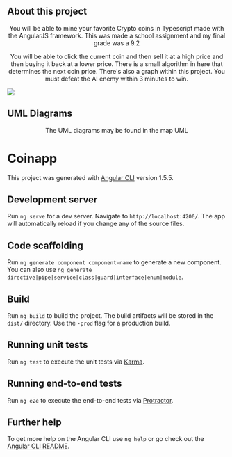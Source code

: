 ## About this project

<p align="center">You will be able to mine your favorite Crypto coins in Typescript made with the AngularJS framework. This was made a school assignment and my final grade was a 9.2<p>
<p align="center">You will be able to click the current coin and then sell it at a high price and then buying it back at a lower price. There is a small algorithm in here that determines the next coin price. There's also a graph within this project. You must defeat the AI enemy within 3 minutes to win. </p>

<img src="https://i.gyazo.com/15a523d8634c52e9d125bc175d44c77d.png"/>

## UML Diagrams
<p align="center">The UML diagrams may be found in the map UML<p>

# Coinapp

This project was generated with [Angular CLI](https://github.com/angular/angular-cli) version 1.5.5.

## Development server

Run `ng serve` for a dev server. Navigate to `http://localhost:4200/`. The app will automatically reload if you change any of the source files.

## Code scaffolding

Run `ng generate component component-name` to generate a new component. You can also use `ng generate directive|pipe|service|class|guard|interface|enum|module`.

## Build

Run `ng build` to build the project. The build artifacts will be stored in the `dist/` directory. Use the `-prod` flag for a production build.

## Running unit tests

Run `ng test` to execute the unit tests via [Karma](https://karma-runner.github.io).

## Running end-to-end tests

Run `ng e2e` to execute the end-to-end tests via [Protractor](http://www.protractortest.org/).

## Further help

To get more help on the Angular CLI use `ng help` or go check out the [Angular CLI README](https://github.com/angular/angular-cli/blob/master/README.md).
